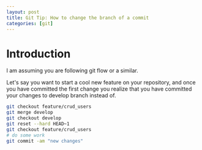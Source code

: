 ```yaml
---
layout: post
title: Git Tip: How to change the branch of a commit
categories: [git]
---
```


# Introduction

I am assuming you are following git flow or a similar.

Let's say you want to start a cool new feature on your repository, and once you have committed the first change you realize that you have committed your changes to develop branch instead of.

```bash
git checkout feature/crud_users
git merge develop
git checkout develop
git reset --hard HEAD~1
git checkout feature/crud_users
# do some work
git commit -am "new changes"
```